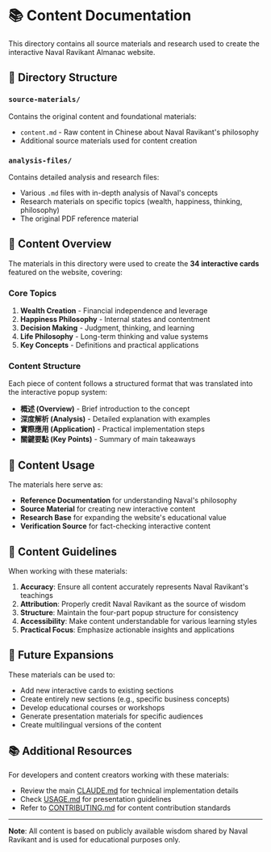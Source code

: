 # 📚 Content Documentation

This directory contains all source materials and research used to create the interactive Naval Ravikant Almanac website.

## 📁 Directory Structure

### `source-materials/`
Contains the original content and foundational materials:
- `content.md` - Raw content in Chinese about Naval Ravikant's philosophy
- Additional source materials used for content creation

### `analysis-files/`
Contains detailed analysis and research files:
- Various `.md` files with in-depth analysis of Naval's concepts
- Research materials on specific topics (wealth, happiness, thinking, philosophy)
- The original PDF reference material

## 📖 Content Overview

The materials in this directory were used to create the **34 interactive cards** featured on the website, covering:

### Core Topics
1. **Wealth Creation** - Financial independence and leverage
2. **Happiness Philosophy** - Internal states and contentment  
3. **Decision Making** - Judgment, thinking, and learning
4. **Life Philosophy** - Long-term thinking and value systems
5. **Key Concepts** - Definitions and practical applications

### Content Structure
Each piece of content follows a structured format that was translated into the interactive popup system:
- **概述 (Overview)** - Brief introduction to the concept
- **深度解析 (Analysis)** - Detailed explanation with examples
- **實際應用 (Application)** - Practical implementation steps  
- **關鍵要點 (Key Points)** - Summary of main takeaways

## 🔄 Content Usage

The materials here serve as:
- **Reference Documentation** for understanding Naval's philosophy
- **Source Material** for creating new interactive content
- **Research Base** for expanding the website's educational value
- **Verification Source** for fact-checking interactive content

## 📝 Content Guidelines

When working with these materials:

1. **Accuracy**: Ensure all content accurately represents Naval Ravikant's teachings
2. **Attribution**: Properly credit Naval Ravikant as the source of wisdom
3. **Structure**: Maintain the four-part popup structure for consistency
4. **Accessibility**: Make content understandable for various learning styles
5. **Practical Focus**: Emphasize actionable insights and applications

## 🚀 Future Expansions

These materials can be used to:
- Add new interactive cards to existing sections
- Create entirely new sections (e.g., specific business concepts)
- Develop educational courses or workshops
- Generate presentation materials for specific audiences
- Create multilingual versions of the content

## 📚 Additional Resources

For developers and content creators working with these materials:
- Review the main [CLAUDE.md](../docs/CLAUDE.md) for technical implementation details
- Check [USAGE.md](../docs/USAGE.md) for presentation guidelines
- Refer to [CONTRIBUTING.md](../docs/CONTRIBUTING.md) for content contribution standards

---

**Note**: All content is based on publicly available wisdom shared by Naval Ravikant and is used for educational purposes only.